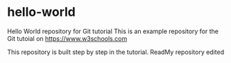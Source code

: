 # hello-world
Hello World repository for Git tutorial
This is an example repository for the Git tutoial on https://www.w3schools.com

This repository is built step by step in the tutorial.
ReadMy repository edited
